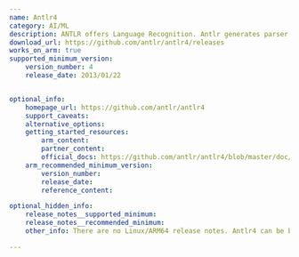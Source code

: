 ```yaml
---
name: Antlr4
category: AI/ML
description: ANTLR offers Language Recognition. Antlr generates parser for reading, executing, processing, or translating structured binary files and texts.
download_url: https://github.com/antlr/antlr4/releases
works_on_arm: true
supported_minimum_version:
    version_number: 4
    release_date: 2013/01/22


optional_info:
    homepage_url: https://github.com/antlr/antlr4
    support_caveats:
    alternative_options:
    getting_started_resources:
        arm_content:
        partner_content:
        official_docs: https://github.com/antlr/antlr4/blob/master/doc/building-antlr.md
    arm_recommended_minimum_version:
        version_number:
        release_date:
        reference_content:

optional_hidden_info:
    release_notes__supported_minimum:
    release_notes__recommended_minimum:
    other_info: There are no Linux/ARM64 release notes. Antlr4 can be build using mvn and JDK11 from the first version itself.

---
```

